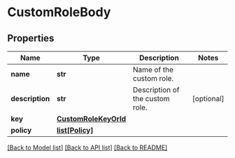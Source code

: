 # CustomRoleBody

## Properties
Name | Type | Description | Notes
------------ | ------------- | ------------- | -------------
**name** | **str** | Name of the custom role. | 
**description** | **str** | Description of the custom role. | [optional] 
**key** | [**CustomRoleKeyOrId**](CustomRoleKeyOrId.md) |  | 
**policy** | [**list[Policy]**](Policy.md) |  | 

[[Back to Model list]](../README.md#documentation-for-models) [[Back to API list]](../README.md#documentation-for-api-endpoints) [[Back to README]](../README.md)


